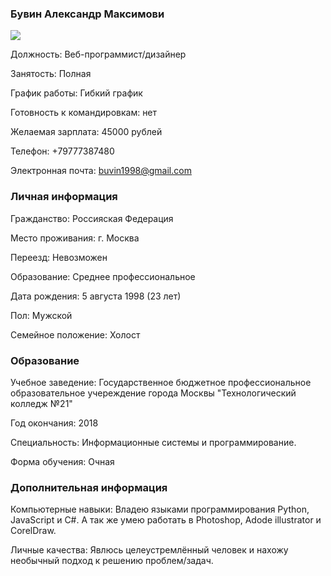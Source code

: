 ### **Бувин Александр Максимови** 

![](https://i.ibb.co/BcPgrXk/photo.jpg)

Должность: Веб-программист/дизайнер

Занятость: Полная

График работы: Гибкий график

Готовность к командировкам: нет

Желаемая зарплата: 45000 рублей

Телефон: +79777387480

Электронная почта: buvin1998@gmail.com

### **Личная информация**

Гражданство: Россияская Федерация

Место проживания: г. Москва

Переезд: Невозможен

Образование: Среднее профессиональное

Дата рождения: 5 августа 1998 (23 лет)

Пол: Мужской

Семейное положение: Холост

### **Образование**

Учебное заведение: Государственное бюджетное профессиональное образовательное учереждение
города Москвы "Технологический колледж №21"

Год окончания: 2018

Специальность: Информационные системы и программирование.

Форма обучения: Очная

### **Дополнительная информация**

Компьютерные навыки: Владею языками программирования Python, JavaScript и C#. А так же умею работать
в Photoshop, Adode illustrator и CorelDraw.

Личные качества:
Явлюсь целеустремлённый человек и нахожу необычный подход к решению проблем/задач.
